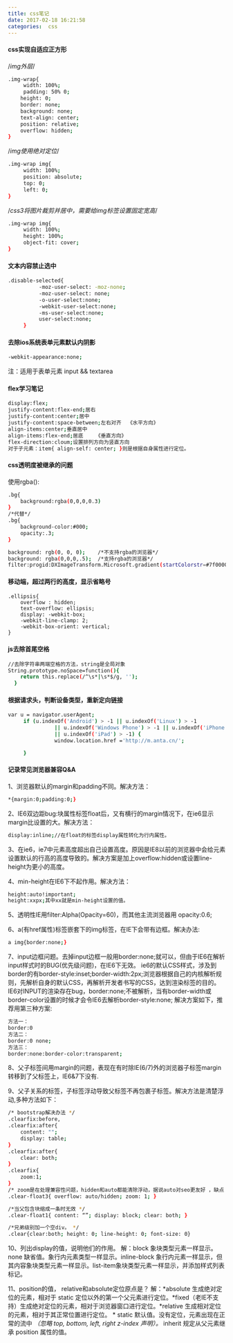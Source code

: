 ```yaml
---
title: css笔记
date: 2017-02-18 16:21:58
categories:  css
---
```


#### css实现自适应正方形
/*img外层*/
``` bash
.img-wrap{
     width: 100%;
     padding: 50% 0;
    height: 0;
    border: none;
    background: none;
    text-align: center;
    position: relative;
    overflow: hidden;
}
```
/*img使用绝对定位*/
``` bash
.img-wrap img{
     width: 100%;
     position: absolute;
     top: 0;
     left: 0;
}
```
/*css3将图片裁剪并居中，需要给img标签设置固定宽高*/
``` bash
.img-wrap img{
     width: 100%;
     height: 100%;
     object-fit: cover;
}
```
#### 文本内容禁止选中
```bash
.disable-selected{
          -moz-user-select: -moz-none;
          -moz-user-select: none;
          -o-user-select:none;
          -webkit-user-select:none;
          -ms-user-select:none;
          user-select:none;
     }
```

#### 去除ios系统表单元素默认内阴影
``` bash
-webkit-appearance:none;
```
注：适用于表单元素 input && textarea
#### flex学习笔记
```bash
display:flex;
justify-content:flex-end;居右
justify-content:center;居中
justify-content:space-between;左右对齐  《水平方向》
align-items:center;垂直居中
align-items:flex-end;居底    《垂直方向》
flex-direction:cloum;设置排列方向为竖直方向
对于子元素：item{ align-self: center; }则是根据自身属性进行定位。
```
#### css透明度被继承的问题
使用rgba():
```bash
.bg{
    background:rgba(0,0,0,0.3)
}
/*代替*/
.bg{
    background-color:#000;
    opacity:.3;
}
```
```bash
background: rgb(0, 0, 0);    /*不支持rgba的浏览器*/
background: rgba(0,0,0,.5);  /*支持rgba的浏览器*/
filter:progid:DXImageTransform.Microsoft.gradient(startColorstr=#7f000000,endColorstr=#7f000000);    /*IE8支持*/
```

#### 移动端，超过两行的高度，显示省略号
```
.ellipsis{
    overflow : hidden;
    text-overflow: ellipsis;
    display: -webkit-box;
    -webkit-line-clamp: 2;
    -webkit-box-orient: vertical;
}
```

#### js去除首尾空格
```bash
//去除字符串两端空格的方法，string是全局对象
String.prototype.noSpace=function(){
    return this.replace(/^\s*|\s*$/g, '');
  }
```

#### 根据请求头，判断设备类型，重新定向链接
```bash
var u = navigator.userAgent;
     if (u.indexOf('Android') > -1 || u.indexOf('Linux') > -1
               || u.indexOf('Windows Phone') > -1 || u.indexOf('iPhone') > -1
               || u.indexOf('iPad') > -1) {
               window.location.href ='http://m.anta.cn/';

     }
```

#### 记录常见浏览器兼容Q&A
1、浏览器默认的margin和padding不同。解决方法：
```bash
*{margin:0;padding:0;}
```
2、IE6双边距bug:块属性标签float后，又有横行的margin情况下，在ie6显示margin比设置的大。解决方法：
```bash
display:inline;//在float的标签display属性转化为行内属性。
```
3、在ie6，ie7中元素高度超出自己设置高度。原因是IE8以前的浏览器中会给元素设置默认的行高的高度导致的。解决方案是加上overflow:hidden或设置line-height为更小的高度。

4、min-height在IE6下不起作用。解决方法：
```bash
height:auto!important;
height:xxpx;其中xx就是min-height设置的值。
```
5、透明性IE用filter:Alpha(Opacity=60)，而其他主流浏览器用 opacity:0.6;

6、a(有href属性)标签嵌套下的img标签，在IE下会带有边框。解决办法:
```bash
a img{border:none;}
```
7、input边框问题。去掉input边框一般用border:none;就可以，但由于IE6在解析input样式时的BUG(优先级问题)，在IE6下无效。   ie6的默认CSS样式，涉及到border的有border-style:inset;border-width:2px;浏览器根据自己的内核解析规则，先解析自身的默认CSS，再解析开发者书写的CSS，达到渲染标签的目的。IE6对INPUT的渲染存在bug，border:none;不被解析，当有border-width或border-color设置的时候才会令IE6去解析border-style:none; 解决方案如下，推荐用第三种方案:
```bash
方法一：
border:0
方法二：
border:0 none;
方法三：
border:none:border-color:transparent;
```
8、父子标签间用margin的问题，表现在有时除IE(6/7)外的浏览器子标签margin转移到了父标签上，IE6&7下没有.

9、父子关系的标签，子标签浮动导致父标签不再包裹子标签。解决方法是清楚浮动,多种方法如下：
```bash
/* bootstrap解决办法 */
.clearfix:before,
.clearfix:after{
    content: "";
    display: table;
}
.clearfix:after{
    clear: both;
}
.clearfix{
    zoom:1;
}
/* zoom是在处理兼容性问题，hidden和auto都能清除浮动，据说auto对seo更友好 ，缺点：多级结构时*/
.clear-float3{ overflow: auto/hidden; zoom: 1; }

/*当父包含块缩成一条时无效 */
.clear-float1{ content: “”; display: block; clear: both; }

/*兄弟级别加一个空div。 */
.clear{clear:both; height: 0; line-height: 0; font-size: 0}
```

10、列出display的值，说明他们的作用。
解：block 象块类型元素一样显示。none 缺省值。象行内元素类型一样显示。inline-block 象行内元素一样显示，但其内容象块类型元素一样显示。list-item象块类型元素一样显示，并添加样式列表标记。

11、position的值， relative和absolute定位原点是？
解：*absolute 生成绝对定位的元素，相对于 static 定位以外的第一个父元素进行定位。*fixed（老IE不支持）生成绝对定位的元素，相对于浏览器窗口进行定位。*relative 生成相对定位的元素，相对于其正常位置进行定位。 * static  默认值。没有定位，元素出现在正常的流中 *（忽略 top, bottom, left, right z-index 声明）。* inherit 规定从父元素继承 position 属性的值。